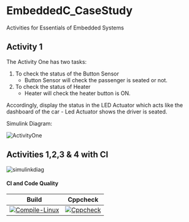 # EmbeddedC_CaseStudy
Activities for Essentials of Embedded Systems
## Activity 1
<p> The Activity One has two tasks:
    
1.  To check the status of the Button Sensor
    - Button Sensor will check the passenger is seated or not.
2.  To check the status of Heater
    -  Heater will check the heater button is ON.
    
<p> Accordingly, display the status in the LED Actuator which acts like the dashboard of the car
    - Led Actuator shows the driver is seated.
    
<p> Simulink Diagram:
    
![ActivityOne](https://user-images.githubusercontent.com/80656121/115946531-7a36b500-a4df-11eb-8297-46d00c3f8a93.PNG)

## Activities 1,2,3 & 4 with CI
![simulinkdiag](https://user-images.githubusercontent.com/80656121/116651442-d77bac00-a9a0-11eb-9c84-983fc3e4c346.PNG)

#### CI and Code Quality

|Build|Cppcheck|
|:--:|:--:|
|[![Compile-Linux](https://github.com/255914/EmbeddedC_CaseStudy/actions/workflows/Compile.yml/badge.svg)](https://github.com/255914/EmbeddedC_CaseStudy/actions/workflows/Compile.yml)| [![Cppcheck](https://github.com/255914/EmbeddedC_CaseStudy/actions/workflows/CodeQuality.yml/badge.svg)](https://github.com/255914/EmbeddedC_CaseStudy/actions/workflows/CodeQuality.yml)

